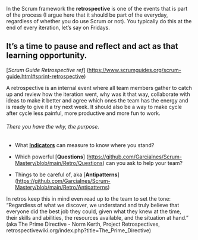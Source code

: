 In the Scrum framework the **retrospective** is one of the events that is part of the process (I argue here that it should be part of the everyday, regardless of whether you do use Scrum or not). You typically do this at the end of every iteration, let’s say on Fridays. 

## It’s a time to pause and reflect and act as that learning opportunity.

[*Scrum Guide Retrospective ref*] (https://www.scrumguides.org/scrum-guide.html#sprint-retrospective)

A retrospective is an internal event where all team members gather to catch up and review how the iteration went, why was it that way, collaborate with ideas to make it better and agree which ones the team has the energy and is ready to give it a try next week. It should also be a way to make cycle after cycle less painful, more productive and more fun to work.

###### There you have the why, the purpose. 
* What [**Indicators**](https://github.com/GarciaInes/Scrum-Mastery/blob/main/Retro/Indicators) can measure to know where you stand?

* Which powerful [**Questions**] (https://github.com/GarciaInes/Scrum-Mastery/blob/main/Retro/Questions) can you ask to help your team?

* Things to be careful of, aka [**Antipatterns**] (https://github.com/GarciaInes/Scrum-Mastery/blob/main/Retro/Antipatterns)


In retros keep this in mind even read up to the team to set the tone: 
“Regardless of what we discover, we understand and truly believe that everyone did the best job they could, given what they knew at the time, their skills and abilities, the resources available, and the situation at hand.”
(aka The Prime Directive - Norm Kerth, Project Retrospectives, retrospectivewiki.org/index.php?title=The_Prime_Directive)
